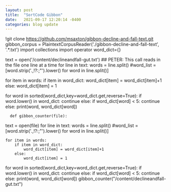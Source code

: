 ```yaml
---
layout: post
title:  "SortCode Gibbon"
date:   2021-09-17 12:20:14 -0400
categories: blog update
---
```

!git clone https://github.com/msaxton/gibbon-decline-and-fall-text.git
gibbon_corpus = PlaintextCorpusReader('./gibbon-decline-and-fall-text', '.*\.txt')
import collections
import operator
word_dict={}

text = open('/content/declineandfall-gut.txt')  ## PETER: This call reads in the file one line at a time
for line in text:
  words = line.split()
  #word_list = [word.strip('.,!?:;"').lower() for word in line.split()] 

  
  for item in words:
      if item in word_dict: 
          word_dict[item] = word_dict[item]+1
      else: 
          word_dict[item] = 1

for word in sorted(word_dict,key=word_dict.get,reverse=True):
  if word.lower() in word_dict: 
    continue
  else: 
    if word_dict[word] < 5:
      continue
    else: 
      print(word, word_dict[word])

      def gibbon_counter(file):
  text = open(file)
  for line in text:
    words = line.split()
    #word_list = [word.strip('.,!?:;"').lower() for word in line.split()] 

    
    for item in words:
        if item in word_dict: 
            word_dict[item] = word_dict[item]+1
        else: 
            word_dict[item] = 1

  for word in sorted(word_dict,key=word_dict.get,reverse=True):
    if word.lower() in word_dict: 
      continue
    else: 
      if word_dict[word] < 5:
        continue
      else: 
        print(word, word_dict[word])
    gibbon_counter("/content/declineandfall-gut.txt")
